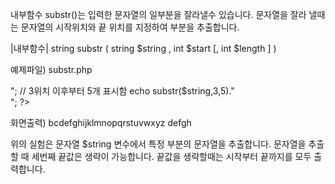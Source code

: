 내부함수 substr()는 입력한 문자열의 일부분을 잘라낼수 있습니다. 문자열을 잘라 낼때는 문자열의 시작위치와 끝 위치를 지정하여 부분을 추출합니다.

|내부함수|
string substr ( string $string , int $start [, int $length ] )

예제파일) substr.php
<?php
	$string = "abcdefghijklmnopqrstuvwxyz";

	// 1위치 이후부터 표시함
	echo substr($string,1)."<br>";

	// 3위치 이후부터 5개 표시함
	echo substr($string,3,5)."<br>";

?>

화면출력)
bcdefghijklmnopqrstuvwxyz
defgh

위의 실험은 문자열 $string 변수에서 특정 부분의 문자열을 추출합니다. 문자열을 추출할 때 세번째 끝값은 생략이 가능합니다. 끝값을 생략할때는 시작부터 끝까지를 모두 출력합니다.